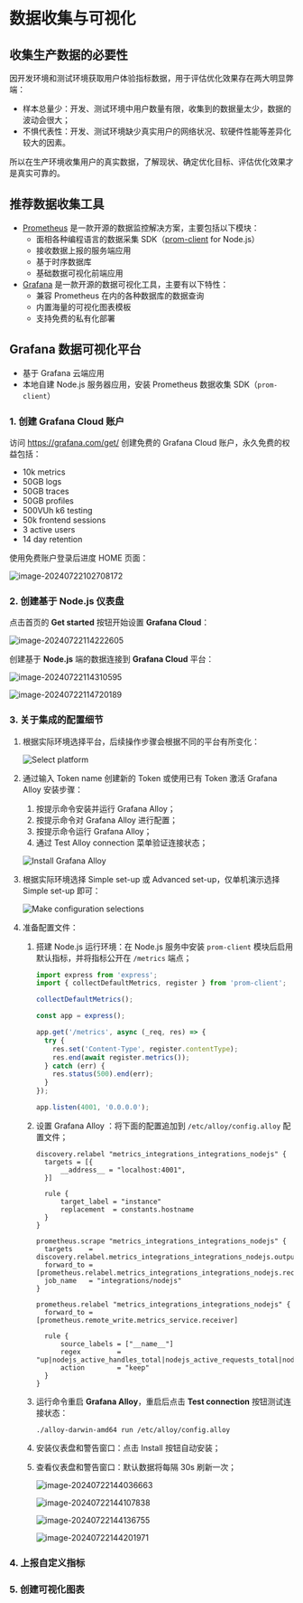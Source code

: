 # 数据收集与可视化

## 收集生产数据的必要性

因开发环境和测试环境获取用户体验指标数据，用于评估优化效果存在两大明显弊端：

* 样本总量少：开发、测试环境中用户数量有限，收集到的数据量太少，数据的波动会很大；
* 不惧代表性：开发、测试环境缺少真实用户的网络状况、软硬件性能等差异化较大的因素。

所以在生产环境收集用户的真实数据，了解现状、确定优化目标、评估优化效果才是真实可靠的。

## 推荐数据收集工具

* [Prometheus](https://prometheus.io/) 是一款开源的数据监控解决方案，主要包括以下模块：
  * 面相各种编程语言的数据采集 SDK（[prom-client](https://www.npmjs.com/package/prom-client) for Node.js）
  * 接收数据上报的服务端应用
  * 基于时序数据库
  * 基础数据可视化前端应用
* [Grafana](https://grafana.com/) 是一款开源的数据可视化工具，主要有以下特性：
  * 兼容 Prometheus 在内的各种数据库的数据查询
  * 内置海量的可视化图表模板
  * 支持免费的私有化部署

## Grafana 数据可视化平台

* 基于 Grafana 云端应用
* 本地自建 Node.js 服务器应用，安装 Prometheus 数据收集 SDK（`prom-client`）

### 1. 创建 Grafana Cloud 账户

访问 https://grafana.com/get/ 创建免费的 Grafana Cloud 账户，永久免费的权益包括：

* 10k metrics
* 50GB logs
* 50GB traces
* 50GB profiles
* 500VUh k6 testing
* 50k frontend sessions
* 3 active users
* 14 day retention

使用免费账户登录后进度 HOME 页面：

![image-20240722102708172](https://raw.githubusercontent.com/OSpoon/ImageStorage/2024/uPic/image-20240722102708172.png?token=ACNIKHYWG7PEY7GH56OQLT3GTXB32)

### 2. 创建基于 Node.js 仪表盘

点击首页的 **Get started** 按钮开始设置 **Grafana Cloud**：

![image-20240722114222605](https://raw.githubusercontent.com/OSpoon/ImageStorage/2024/uPic/image-20240722114222605.png?token=ACNIKH56AM7LS5L36POVMETGTXKWG)

创建基于 **Node.js** 端的数据连接到 **Grafana Cloud** 平台：

![image-20240722114310595](https://raw.githubusercontent.com/OSpoon/ImageStorage/2024/uPic/image-20240722114310595.png?token=ACNIKH542VD4GWETZAUN4GDGTXKY2)

![image-20240722114720189](https://raw.githubusercontent.com/OSpoon/ImageStorage/2024/uPic/image-20240722114720189.png?token=ACNIKH76CZCINHAGKRTGCQ3GTXLIS)

### 3. 关于集成的配置细节

1. 根据实际环境选择平台，后续操作步骤会根据不同的平台有所变化：

   ![Select platform](https://raw.githubusercontent.com/OSpoon/ImageStorage/2024/uPic/image-20240722133205353.png?token=ACNIKH43W3S5DX3B2K3TOKLGTXXRG)

2. 通过输入 Token name 创建新的 Token 或使用已有 Token 激活 Grafana Alloy 安装步骤：

   1. 按提示命令安装并运行 Grafana Alloy；
   2. 按提示命令对 Grafana Alloy 进行配置；
   3. 按提示命令运行 Grafana Alloy；
   4. 通过 Test Alloy connection 菜单验证连接状态；

   ![Install Grafana Alloy](https://raw.githubusercontent.com/OSpoon/ImageStorage/2024/uPic/image-20240722115954855.png?token=ACNIKHYQ4V5KQGCTAEMO4EDGTXMXU)

3. 根据实际环境选择 Simple set-up 或 Advanced set-up，仅单机演示选择 Simple set-up 即可：

   ![Make configuration selections](https://raw.githubusercontent.com/OSpoon/ImageStorage/2024/uPic/image-20240722133142442.png?token=ACNIKH7HJI6BHZBRH43OHNTGTXXP6)

4. 准备配置文件：

   1. 搭建 Node.js 运行环境：在 Node.js 服务中安装 `prom-client` 模块后启用默认指标，并将指标公开在 `/metrics` 端点；

      ```javascript
      import express from 'express';
      import { collectDefaultMetrics, register } from 'prom-client';
      
      collectDefaultMetrics();
      
      const app = express();
      
      app.get('/metrics', async (_req, res) => {
        try {
          res.set('Content-Type', register.contentType);
          res.end(await register.metrics());
        } catch (err) {
          res.status(500).end(err);
        }
      });
      
      app.listen(4001, '0.0.0.0');
      ```
   
   2. 设置 Grafana Alloy ：将下面的配置追加到 `/etc/alloy/config.alloy` 配置文件；
   
      ```
      discovery.relabel "metrics_integrations_integrations_nodejs" {
      	targets = [{
      		__address__ = "localhost:4001",
      	}]
      
      	rule {
      		target_label = "instance"
      		replacement  = constants.hostname
      	}
      }
      
      prometheus.scrape "metrics_integrations_integrations_nodejs" {
      	targets    = discovery.relabel.metrics_integrations_integrations_nodejs.output
      	forward_to = [prometheus.relabel.metrics_integrations_integrations_nodejs.receiver]
      	job_name   = "integrations/nodejs"
      }
      
      prometheus.relabel "metrics_integrations_integrations_nodejs" {
      	forward_to = [prometheus.remote_write.metrics_service.receiver]
      
      	rule {
      		source_labels = ["__name__"]
      		regex         = "up|nodejs_active_handles_total|nodejs_active_requests_total|nodejs_eventloop_lag_p50_seconds|nodejs_eventloop_lag_p99_seconds|nodejs_eventloop_lag_seconds|nodejs_external_memory_bytes|nodejs_gc_duration_seconds_count|nodejs_gc_duration_seconds_sum|nodejs_heap_size_total_bytes|nodejs_heap_size_used_bytes|nodejs_heap_space_size_used_bytes|nodejs_version_info|process_cpu_seconds_total|process_cpu_system_seconds_total|process_cpu_user_seconds_total|process_resident_memory_bytes|process_start_time_seconds"
      		action        = "keep"
      	}
      }
      ```
   
   3. 运行命令重启 **Grafana Alloy**，重启后点击 **Test connection** 按钮测试连接状态：
   
       ```
       ./alloy-darwin-amd64 run /etc/alloy/config.alloy
       ```
   
   4. 安装仪表盘和警告窗口：点击 Install 按钮自动安装；
   
   5. 查看仪表盘和警告窗口：默认数据将每隔 30s 刷新一次；
   
       ![image-20240722144036663](https://raw.githubusercontent.com/OSpoon/ImageStorage/2024/uPic/image-20240722144036663.png?token=ACNIKH2YLKH6TWWP2VEUTATGTX7SI)
   
       ![image-20240722144107838](https://raw.githubusercontent.com/OSpoon/ImageStorage/2024/uPic/image-20240722144107838.png?token=ACNIKHY43IIE27N6VOWOPUDGTX7UI)
   
       ![image-20240722144136755](https://raw.githubusercontent.com/OSpoon/ImageStorage/2024/uPic/image-20240722144136755.png?token=ACNIKH3DIS5PZSWH27MUU33GTX7WA)
   
       ![image-20240722144201971](https://raw.githubusercontent.com/OSpoon/ImageStorage/2024/uPic/image-20240722144201971.png?token=ACNIKHZQD5ABAWSSHCPGVN3GTX7XY)
   

### 4. 上报自定义指标



### 5. 创建可视化图表



